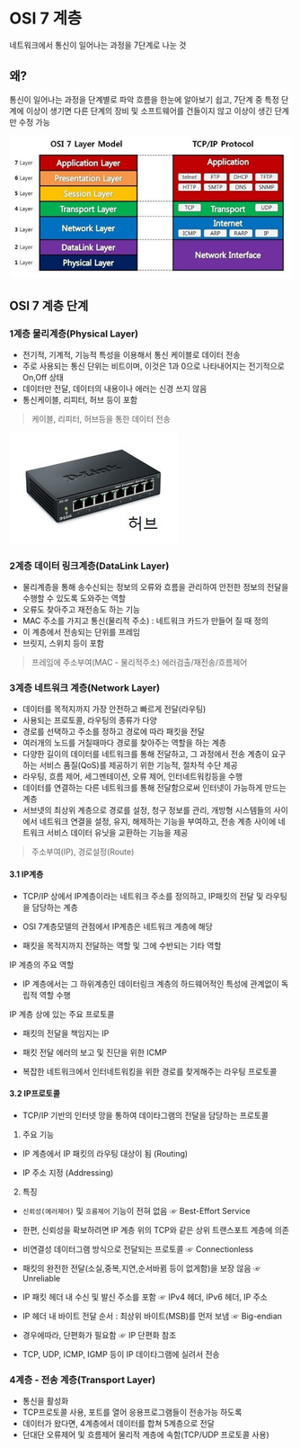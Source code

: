 # OSI 7 계층

네트워크에서 통신이 일어나는 과정을 7단계로 나눈 것

## 왜?

통신이 일어나는 과정을 단계별로 파악
흐름을 한눈에 알아보기 쉽고, 7단계 중 특정 단계에 이상이 생기면 다른 단계의 장비 및 소프트웨어를 건들이지 않고 이상이 생긴 단계만 수정 가능

![OSI](../assets/OSI.jpg)

## OSI 7 계층 단계

### 1계층 물리계층(Physical Layer)

- 전기적, 기계적, 기능적 특성을 이용해서 통신 케이블로 데이터 전송
- 주로 사용되는 통신 단위는 비트이며, 이것은 1과 0으로 나타내어지는 전기적으로 On,Off 상태
- 데이터만 전달, 데이터의 내용이나 에러는 신경 쓰지 않음
- 통신케이블, 리피터, 허브 등이 포함

>케이블, 리피터, 허브등을 통한 데이터 전송

![1계층](../assets/1%EA%B3%84%EC%B8%B5.jpg)

### 2계층 데이터 링크계층(DataLink Layer)

- 물리계층을 통해 송수신되는 정보의 오류와 흐름을 관리하여 안전한 정보의 전달을 수행할 수 있도록 도와주는 역할
- 오류도 찾아주고 재전송도 하는 기능
- MAC 주소를 가지고 통신(물리적 주소) : 네트워크 카드가 만들어 질 때 정의
- 이 계층에서 전송되는 단위를 프레임
- 브릿지, 스위치 등이 포함

>프레임에 주소부여(MAC - 물리적주소)
>에러검출/재전송/흐름제어

### 3계층 네트워크 계층(Network Layer)

- 데이터를 목적지까지 가장 안전하고 빠르게 전달(라우팅)
- 사용되는 프로토콜, 라우팅의 종류가 다양
- 경로를 선택하고 주소를 정하고 경로에 따라 패킷을 전달
- 여러개의 노드를 거칠때마다 경로를 찾아주는 역할을 하는 계층
- 다양한 길이의 데이터를 네트워크를 통해 전달하고, 그 과정에서 전송 계층이 요구하는 서비스 품질(QoS)를 제공하기 위한 기능적, 절차적 수단 제공
- 라우팅, 흐름 제어, 세그멘테이션, 오류 제어, 인터네트워킹등을 수행
- 데이터를 연결하는 다른 네트워크를 통해 전달함으로써 인터넷이 가능하게 만드는 계층
- 서브넷의 최상위 계층으로 경로를 설정, 청구 정보를 관리, 개방형 시스템들의 사이에서 네트워크 연결을 설정, 유지, 해제하는 기능을 부여하고, 전송 계층 사이에 네트워크 서비스 데이터 유닛을 교환하는 기능을 제공

> 주소부여(IP), 경로설정(Route)

#### 3.1 IP계층

- TCP/IP 상에서 IP계층이라는 네트워크 주소를 정의하고, IP패킷의 전달 및 라우팅을 담당하는 계층

- OSI 7계층모델의 관점에서 IP계층은 네트워크 계층에 해당
- 패킷을 목적지까지 전달하는 역할 및 그에 수반되는 기타 역할

IP 계층의 주요 역할

- IP 계층에서는 그 하위계층인 데이터링크 계층의 하드웨어적인 특성에 관계없이 독립적 역할 수행

IP 계층 상에 있는 주요 프로토콜

- 패킷의 전달을 책임지는 IP

- 패킷 전달 에러의 보고 및 진단을 위한 ICMP

- 복잡한 네트워크에서 인터네트워킹을 위한 경로를 찾게해주는 라우팅 프로토콜

#### 3.2 IP프로토콜

- TCP/IP 기반의 인터넷 망을 통하여 데이타그램의 전달을 담당하는 프로토콜

1. 주요 기능

- IP 계층에서 IP 패킷의 라우팅 대상이 됨 (Routing)

- IP 주소 지정 (Addressing)

2. 특징

- `신뢰성(에러제어)` 및 `흐름제어`  기능이 전혀 없음  ☞ Best-Effort Service

- 한편, 신뢰성을 확보하려면 IP 계층 위의 TCP와 같은 상위 트랜스포트 계층에 의존

- 비연결성 데이터그램 방식으로 전달되는 프로토콜        ☞ Connectionless

- 패킷의 완전한 전달(소실,중복,지연,순서바뀜 등이 없게함)을 보장 않음  ☞ Unreliable

- IP 패킷 헤더 내 수신 및 발신 주소를 포함  ☞ IPv4 헤더, IPv6 헤더, IP 주소

- IP 헤더 내 바이트 전달 순서 : 최상위 바이트(MSB)를 먼저 보냄  ☞ Big-endian

- 경우에따라, 단편화가 필요함  ☞ IP 단편화 참조

- TCP, UDP, ICMP, IGMP 등이 IP 데이타그램에 실려서 전송


### 4계층 - 전송 계층(Transport Layer)

- 통신을 활성화
- TCP프로토콜 사용, 포트를 열어 응용프로그램들이 전송가능 하도록
- 데이터가 왔다면, 4계층에서 데이터를 합쳐 5계층으로 전달
- 단대단 오류제어 및 흐름제어 물리적 계층에 속함(TCP/UDP 프로토콜 사용)

